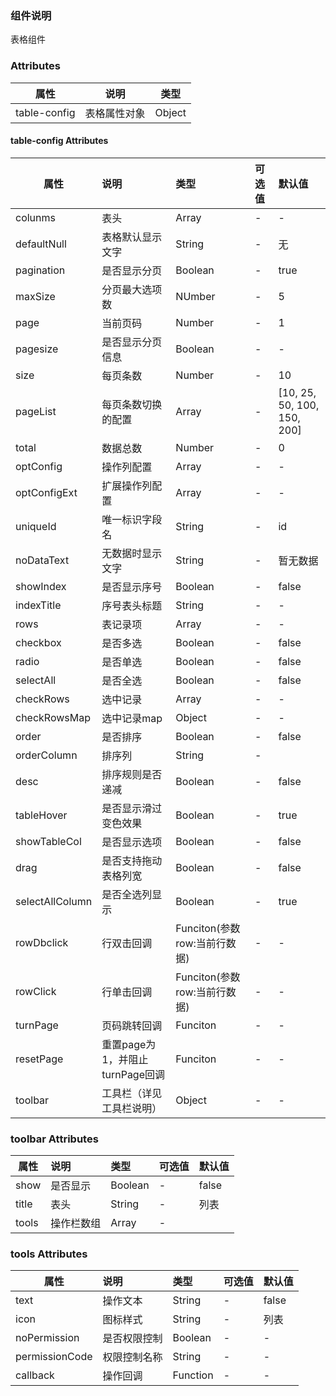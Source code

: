 
### 组件说明

表格组件

### Attributes

| 属性         | 说明             | 类型    |
| ------------ | ---------------- | ------- |
| table-config | 表格属性对象 | Object  |

#### table-config Attributes

| 属性           | 说明         |       类型       | 可选值 | 默认值 |
| -------------- | :----------- | :--------------- | :----- | :----- |
| colunms | 表头                            | Array    | - | -                           |
| defaultNull | 表格默认显示文字                | String   | - | 无                          |
| pagination      | 是否显示分页                    | Boolean  | - | true                        |
| maxSize         | 分页最大选项数                  | NUmber   | - | 5                           |
| page            | 当前页码                        | Number   | - | 1                           |
| pagesize        | 是否显示分页信息                | Boolean  | - | - |
| size            | 每页条数                        | Number   | - | 10                          |
| pageList        | 每页条数切换的配置              | Array    | - | [10, 25, 50, 100, 150, 200] |
| total           | 数据总数                        | Number   | - | 0 |
| optConfig       | 操作列配置                      | Array    | - | - |
| optConfigExt    | 扩展操作列配置                  | Array    | - | - |
| uniqueId        | 唯一标识字段名                  | String   | - | id                          |
| noDataText      | 无数据时显示文字                | String   | - | 暂无数据                    |
| showIndex       | 是否显示序号                    | Boolean  | - | false                       |
| indexTitle      | 序号表头标题                    | String   | - | - |
| rows            | 表记录项                        | Array    | - | - |
| checkbox        | 是否多选                        | Boolean  | - | false                       |
| radio           | 是否单选                        | Boolean  | - | false                       |
| selectAll       | 是否全选                        | Boolean  | - | false                       |
| checkRows       | 选中记录                        | Array    | - | - |
| checkRowsMap    | 选中记录map                     | Object   | - | - |
| order           | 是否排序                        | Boolean  | - | false                       |
| orderColumn     | 排序列                          | String   | - |                             |
| desc            | 排序规则是否递减                | Boolean  | - | false                       |
| tableHover      | 是否显示滑过变色效果            | Boolean  | - | true                        |
| showTableCol    | 是否显示选项                    | Boolean  | - | false                       |
| drag            | 是否支持拖动表格列宽            | Boolean  | - | false |
| selectAllColumn | 是否全选列显示                  | Boolean  | - | true |
| rowDbclick      | 行双击回调                      | Funciton(参数row:当前行数据) | - | - |
| rowClick        | 行单击回调                      | Funciton(参数row:当前行数据) | - | - |
| turnPage        | 页码跳转回调                    | Funciton | - | - |
| resetPage       | 重置page为1，并阻止turnPage回调 | Funciton | - | - |
| toolbar         | 工具栏（详见工具栏说明）        | Object   | - | - |

### toolbar Attributes

| 属性           | 说明         |       类型       | 可选值 | 默认值 |
| -------------- | :----------- | :--------------- | :----- | :----- |
| show | 是否显示                        | Boolean | - |false|
| title | 表头 | String | - |列表|
| tools | 操作栏数组 | Array | - ||

### tools Attributes

| 属性           | 说明         | 类型     | 可选值 | 默认值 |
| -------------- | :----------- | :------- | :----- | :----- |
| text           | 操作文本     | String   | -      | false  |
| icon           | 图标样式     | String   | -      | 列表   |
| noPermission   | 是否权限控制 | Boolean  | -      | -      |
| permissionCode | 权限控制名称 | String   | -      | -      |
| callback       | 操作回调     | Function | -      | -      |